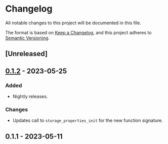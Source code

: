 # Changelog

All notable changes to this project will be documented in this file.

The format is based on [Keep a Changelog](https://keepachangelog.com/en/1.0.0/),
and this project adheres to [Semantic Versioning](https://semver.org/spec/v2.0.0.html).

## [Unreleased]

## [0.1.2](https://github.com/acquire-project/acquire-driver-egrabber/compare/v0.1.1...v0.1.2) - 2023-05-25

### Added

- Nightly releases.

### Changes

- Updates call to `storage_properties_init` for the new function signature.

## 0.1.1 - 2023-05-11

